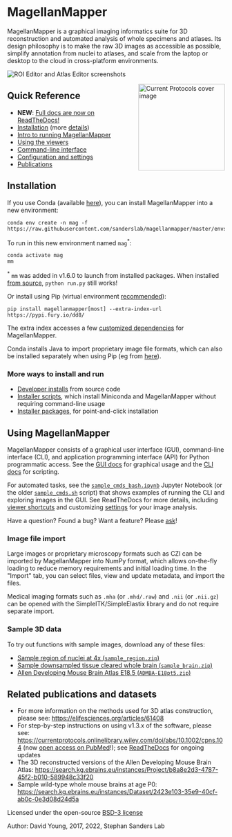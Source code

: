# MagellanMapper

MagellanMapper is a graphical imaging informatics suite for 3D reconstruction and automated analysis of whole specimens and atlases. Its design philosophy is to make the raw 3D images as accessible as possible, simplify annotation from nuclei to atlases, and scale from the laptop or desktop to the cloud in cross-platform environments.

![ROI Editor and Atlas Editor screenshots](https://user-images.githubusercontent.com/1258953/195321971-955fc46a-f44d-4282-8c78-21708ebaeef1.png)

<a href="https://www.ncbi.nlm.nih.gov/pmc/articles/PMC7781073/"><img align="right" width="200" src="https://user-images.githubusercontent.com/1258953/179440433-0326c4d5-9a9b-4bae-92c7-d09416375bc5.png" title="Current Protocols cover image"></a>


## Quick Reference

- **NEW**: [Full docs are now on ReadTheDocs!](https://magellanmapper.readthedocs.io/en/latest/)
- [Installation](#installation) (more [details](docs/install.md))
- [Intro to running MagellanMapper](#run-magellanmapper)
- [Using the viewers](docs/viewers.md)
- [Command-line interface](docs/cli.md)
- [Configuration and settings](docs/settings.md)
- [Publications](#related-publications-and-datasets)


## Installation

If you use Conda (available [here](https://docs.conda.io/en/latest/miniconda.html)), you can install MagellanMapper into a new environment:

```shell
conda env create -n mag -f https://raw.githubusercontent.com/sanderslab/magellanmapper/master/envs/environment_rel.yml
```

To run in this new environment named `mag`<sup>*</sup>:

```shell
conda activate mag
mm
```

<sup>*</sup> `mm` was added in v1.6.0 to launch from installed packages. When installed [from source](docs/install.md#developer-installs), `python run.py` still works!

Or install using Pip (virtual environment [recommended](https://realpython.com/python-virtual-environments-a-primer/)):

```shell
pip install magellanmapper[most] --extra-index-url https://pypi.fury.io/dd8/
```

The extra index accesses a few [customized dependencies](docs/install.md#custom-packages) for MagellanMapper.

Conda installs Java to import proprietary image file formats, which can also be installed separately when using Pip (eg from [here](https://www.azul.com/downloads/?package=jdk)).

### More ways to install and run

- [Developer installs](docs/install.md#developer-installs) from source code
- [Installer scripts](docs/install.md#installer-scripts), which install Miniconda and MagellanMapper without requiring command-line usage
- [Installer packages](docs/install.md#installer-packages), for point-and-click installation

## Using MagellanMapper

MagellanMapper consists of a graphical user interface (GUI), command-line interface (CLI), and application programming interface (API) for Python programmatic access. See the [GUI docs](docs/viewers.md) for graphical usage and the [CLI docs](docs/cli.md) for scripting.

For automated tasks, see the [`sample_cmds_bash.ipynb`](bin/sample_cmds_bash.ipynb) Jupyter Notebook (or the older [`sample_cmds.sh`](bin/sample_cmds.sh) script) that shows examples of running the CLI and exploring images in the GUI. See ReadTheDocs for more details, including [viewer shortcuts](docs/viewers.md) and customizing [settings](docs/settings.md) for your image analysis.

Have a question? Found a bug? Want a feature? Please [ask](https://github.com/sanderslab/magellanmapper/issues)!

### Image file import

Large images or proprietary microscopy formats such as CZI can be imported by MagellanMapper into NumPy format, which allows on-the-fly loading to reduce memory requirements and initial loading time. In the "Import" tab, you can select files, view and update metadata, and import the files.

Medical imaging formats such as `.mha` (or `.mhd/.raw`) and `.nii` (or `.nii.gz`) can be opened with the SimpleITK/SimpleElastix library and do not require separate import. 

### Sample 3D data

To try out functions with sample images, download any of these files:

- [Sample region of nuclei at 4x (`sample_region.zip`)](https://github.com/sanderslab/magellanmapper/releases/download/v1.1.3/sample_region.zip)
- [Sample downsampled tissue cleared whole brain (`sample_brain.zip`)](https://github.com/sanderslab/magellanmapper/releases/download/v1.1.3/sample_brain.zip)
- [Allen Developing Mouse Brain Atlas E18.5 (`ADMBA-E18pt5.zip`)](https://github.com/sanderslab/magellanmapper/releases/download/v1.1.3/ADMBA-E18pt5.zip)

## Related publications and datasets

- For more information on the methods used for 3D atlas construction, please see: https://elifesciences.org/articles/61408
- For step-by-step instructions on using v1.3.x of the software, please see: https://currentprotocols.onlinelibrary.wiley.com/doi/abs/10.1002/cpns.104 (now [open access on PubMed](https://www.ncbi.nlm.nih.gov/pmc/articles/PMC7781073/)!); see [ReadTheDocs](https://magellanmapper.readthedocs.io/en/latest/) for ongoing updates
- The 3D reconstructed versions of the Allen Developing Mouse Brain Atlas: https://search.kg.ebrains.eu/instances/Project/b8a8e2d3-4787-45f2-b010-589948c33f20
- Sample wild-type whole mouse brains at age P0: https://search.kg.ebrains.eu/instances/Dataset/2423e103-35e9-40cf-ab0c-0e3d08d24d5a

Licensed under the open-source [BSD-3 license](LICENSE.txt)

Author: David Young, 2017, 2022, Stephan Sanders Lab

